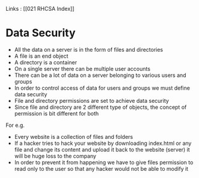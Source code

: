 Links : [[021 RHCSA Index]]

# Data Security

- All the data on a server is in the form of files and directories
- A file is an end object
- A directory is a container
- On a single server there can be multiple user accounts
- There can be a lot of data on a server belonging to various users and groups
- In order to control access of data for users and groups we must define data security
- File and directory permissions are set to achieve data security
- Since file and directory are 2 different type of objects, the concept of permission is bit different for both

For e.g.
- Every website is a collection of files and folders
- If a hacker tries to hack your website by downloading index.html or any file and change its content and upload it back to the website (server) it will be huge loss to the company
- In order to prevent it from happening we have to give files permission to read only to the user so that any hacker would not be able to modify it